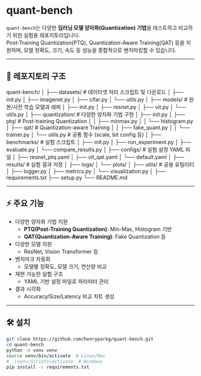 # quant-bench

`quant-bench`는 다양한 **딥러닝 모델 양자화(Quantization) 기법**을 테스트하고 비교하기 위한 실험용 레포지토리입니다.  
Post-Training Quantization(PTQ), Quantization-Aware Training(QAT) 등을 지원하며, 모델 정확도, 크기, 속도 등 성능을 종합적으로 벤치마킹할 수 있습니다.

---

## 📂 레포지토리 구조

quant-bench/
│
├── datasets/ # 데이터셋 처리 스크립트 및 다운로드
│ ├── init.py
│ ├── imagenet.py
│ ├── cifar.py
│ └── utils.py
│
├── models/ # 원본/사전 학습 모델과 래퍼
│ ├── init.py
│ ├── resnet.py
│ ├── vit.py
│ └── utils.py
│
├── quantization/ # 다양한 양자화 기법 구현
│ ├── init.py
│ ├── ptq/ # Post-training Quantization
│ │ ├── minmax.py
│ │ └── histogram.py
│ ├── qat/ # Quantization-aware Training
│ │ ├── fake_quant.py
│ │ └── trainer.py
│ └── utils.py # 공통 함수 (scale, bit config 등)
│
├── benchmarks/ # 실험 스크립트
│ ├── init.py
│ ├── run_experiment.py
│ ├── evaluate.py
│ └── compare_results.py
│
├── configs/ # 실험 설정 YAML 파일
│ ├── resnet_ptq.yaml
│ ├── vit_qat.yaml
│ └── default.yaml
│
├── results/ # 실험 결과 저장
│ ├── logs/
│ └── plots/
│
├── utils/ # 공용 유틸리티
│ ├── logger.py
│ ├── metrics.py
│ └── visualization.py
│
├── requirements.txt
├── setup.py
└── README.md


---

## ⚡ 주요 기능

- 다양한 양자화 기법 지원
  - **PTQ(Post-Training Quantization)**: Min-Max, Histogram 기반
  - **QAT(Quantization-Aware Training)**: Fake Quantization 등
- 다양한 모델 지원
  - ResNet, Vision Transformer 등
- 벤치마크 자동화
  - 모델별 정확도, 모델 크기, 연산량 비교
- 재현 가능한 실험 구조
  - YAML 기반 설정 파일로 파라미터 관리
- 결과 시각화
  - Accuracy/Size/Latency 비교 차트 생성

---

## 🛠 설치

```bash
git clone https://github.com/henryparkg/quant-bench.git
cd quant-bench
python -m venv venv
source venv/bin/activate  # Linux/Mac
# .\venv\Scripts\activate  # Windows
pip install -r requirements.txt
